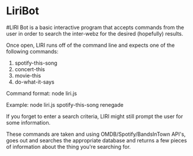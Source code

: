 # LiriBot

#LIRI Bot is a basic interactive program that accepts commands from the user in order to search the inter-webz for the desired (hopefully) results.

Once open, LIRI runs off of the command line and expects one of the following commands:

1. spotify-this-song
2. concert-this
3. movie-this
4. do-what-it-says

Command format: node liri.js <command> <search criteria>
Example: node liri.js spotify-this-song renegade
  
If you forget to enter a search criteria, LIRI might still prompt the user for some information.

These commands are taken and using OMDB/Spotify/BandsInTown API's, goes out and searches the appropriate database and returns a few pieces of information about the thing you're searching for.
     
